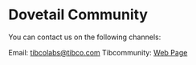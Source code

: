 # Dovetail Community

You can contact us on the following channels:

Email: <tibcolabs@tibco.com>
Tibcommunity: [Web Page](https://community.tibco.com/modules/project-dovetail)
